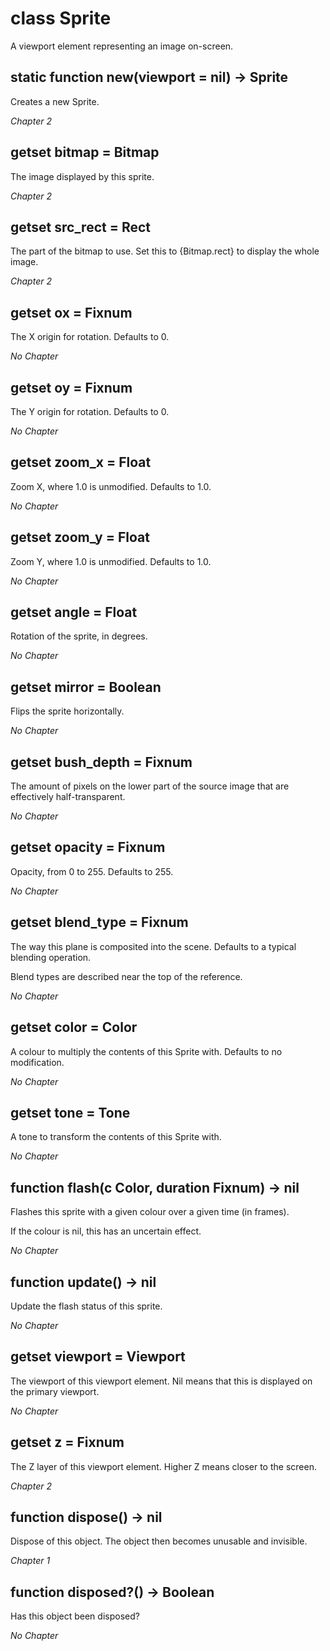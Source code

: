 # class Sprite

A viewport element representing an image on-screen.

## static function new(viewport = nil) -> Sprite

Creates a new Sprite.

*Chapter 2*


## getset bitmap = Bitmap

The image displayed by this sprite.

*Chapter 2*


## getset src\_rect = Rect

The part of the bitmap to use. Set this to {Bitmap.rect} to display the whole image.

*Chapter 2*


## getset ox = Fixnum

The X origin for rotation. Defaults to 0.

*No Chapter*


## getset oy = Fixnum

The Y origin for rotation. Defaults to 0.

*No Chapter*


## getset zoom\_x = Float

Zoom X, where 1.0 is unmodified. Defaults to 1.0.

*No Chapter*


## getset zoom\_y = Float

Zoom Y, where 1.0 is unmodified. Defaults to 1.0.

*No Chapter*


## getset angle = Float

Rotation of the sprite, in degrees.

*No Chapter*


## getset mirror = Boolean

Flips the sprite horizontally.

*No Chapter*


## getset bush\_depth = Fixnum

The amount of pixels on the lower part of the source image that are effectively half-transparent.

*No Chapter*


## getset opacity = Fixnum

Opacity, from 0 to 255. Defaults to 255.

*No Chapter*


## getset blend\_type = Fixnum

The way this plane is composited into the scene. Defaults to a typical blending operation.

Blend types are described near the top of the reference.

*No Chapter*


## getset color = Color

A colour to multiply the contents of this Sprite with. Defaults to no modification.

*No Chapter*


## getset tone = Tone

A tone to transform the contents of this Sprite with.

*No Chapter*


## function flash(c Color, duration Fixnum) -> nil

Flashes this sprite with a given colour over a given time (in frames).

If the colour is nil, this has an uncertain effect.

*No Chapter*


## function update() -> nil

Update the flash status of this sprite.

*No Chapter*


## getset viewport = Viewport

The viewport of this viewport element. Nil means that this is displayed on the primary viewport.

*No Chapter*


## getset z = Fixnum

The Z layer of this viewport element. Higher Z means closer to the screen.

*Chapter 2*


## function dispose() -> nil

Dispose of this object. The object then becomes unusable and invisible.

*Chapter 1*


## function disposed?() -> Boolean

Has this object been disposed?

*No Chapter*
